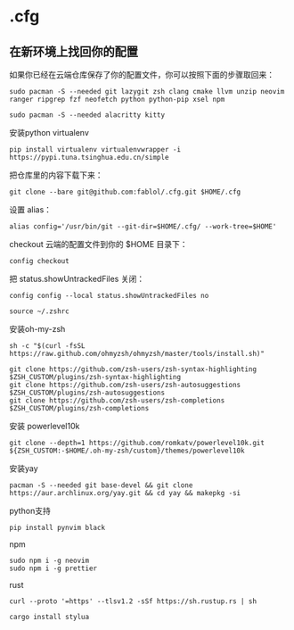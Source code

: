 # .cfg


## 在新环境上找回你的配置
如果你已经在云端仓库保存了你的配置文件，你可以按照下面的步骤取回来：

```
sudo pacman -S --needed git lazygit zsh clang cmake llvm unzip neovim ranger ripgrep fzf neofetch python python-pip xsel npm
```
```
sudo pacman -S --needed alacritty kitty
```

安装python virtualenv
```
pip install virtualenv virtualenvwrapper -i https://pypi.tuna.tsinghua.edu.cn/simple
```
把仓库里的内容下载下来：

```
git clone --bare git@github.com:fablol/.cfg.git $HOME/.cfg
```

设置 alias：

```
alias config='/usr/bin/git --git-dir=$HOME/.cfg/ --work-tree=$HOME'
```

checkout 云端的配置文件到你的 $HOME 目录下：

```
config checkout
```
把 status.showUntrackedFiles 关闭：
```
config config --local status.showUntrackedFiles no
```
```
source ~/.zshrc
```
安装oh-my-zsh
```
sh -c "$(curl -fsSL https://raw.github.com/ohmyzsh/ohmyzsh/master/tools/install.sh)"
```
```
git clone https://github.com/zsh-users/zsh-syntax-highlighting $ZSH_CUSTOM/plugins/zsh-syntax-highlighting
git clone https://github.com/zsh-users/zsh-autosuggestions $ZSH_CUSTOM/plugins/zsh-autosuggestions
git clone https://github.com/zsh-users/zsh-completions $ZSH_CUSTOM/plugins/zsh-completions
```
安装 powerlevel10k
```
git clone --depth=1 https://github.com/romkatv/powerlevel10k.git ${ZSH_CUSTOM:-$HOME/.oh-my-zsh/custom}/themes/powerlevel10k
```
安装yay
```
pacman -S --needed git base-devel && git clone https://aur.archlinux.org/yay.git && cd yay && makepkg -si
```
python支持
```
pip install pynvim black
```
npm
```
sudo npm i -g neovim
sudo npm i -g prettier
```
rust
```
curl --proto '=https' --tlsv1.2 -sSf https://sh.rustup.rs | sh
```
```
cargo install stylua
```
